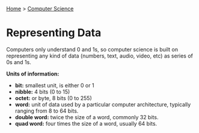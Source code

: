 [Home](../../README.md) > [Computer Science](./README.md)

# Representing Data

Computers only understand 0 and 1s, so computer science is built on representing any kind of data (numbers, text, audio, video, etc) as series of 0s and 1s.

**Units of information:**
- **bit:** smallest unit, is either 0 or 1
- **nibble:** 4 bits (0 to 15)
- **octet:** or byte, 8 bits (0 to 255)
- **word:** unit of data used by a particular computer architecture, typically ranging from 8 to 64 bits.
- **double word:** twice the size of a word, commonly 32 bits.
- **quad word:** four times the size of a word, usually 64 bits.
